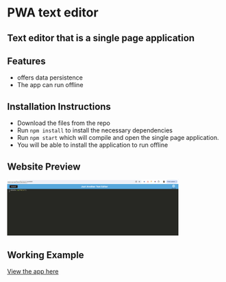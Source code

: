 # PWA text editor

## Text editor that is a single page application

## Features

- offers data persistence
- The app can run offline

## Installation Instructions

- Download the files from the repo
- Run `npm install` to install the necessary dependencies
- Run `npm start` which will compile and open the single page application. 
- You will be able to install the application to run offline

## Website Preview
<img src="./client/src/images/jate_editor_screenshot.png" alt="JATE editor Screenshot" width="400"/>

## Working Example
[View the app here](https://gcs-pwa-jate-ce0fb1c34c89.herokuapp.com/)


